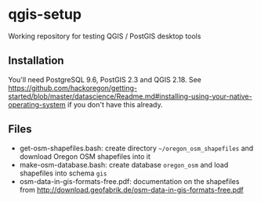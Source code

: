 # qgis-setup
Working repository for testing QGIS / PostGIS desktop tools

## Installation
You'll need PostgreSQL 9.6, PostGIS 2.3 and QGIS 2.18. See <https://github.com/hackoregon/getting-started/blob/master/datascience/Readme.md#installing-using-your-native-operating-system> if you don't have this already.

## Files
* get-osm-shapefiles.bash: create directory `~/oregon_osm_shapefiles` and download Oregon OSM shapefiles into it
* make-osm-database.bash: create database `oregon_osm` and load shapefiles into schema `gis`
* osm-data-in-gis-formats-free.pdf: documentation on the shapefiles from <http://download.geofabrik.de/osm-data-in-gis-formats-free.pdf>
